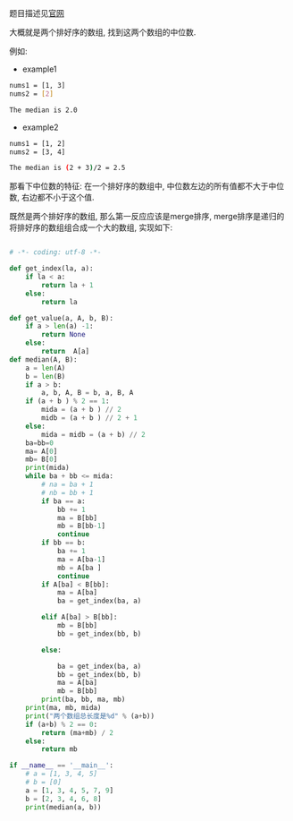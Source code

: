 题目描述见[官网](https://leetcode.com/problems/median-of-two-sorted-arrays/)

大概就是两个排好序的数组, 找到这两个数组的中位数.

例如:

- example1

```sh
nums1 = [1, 3]
nums2 = [2]

The median is 2.0
```

- example2

```sh
nums1 = [1, 2]
nums2 = [3, 4]

The median is (2 + 3)/2 = 2.5
```

那看下中位数的特征: 在一个排好序的数组中, 中位数左边的所有值都不大于中位数, 右边都不小于这个值.

既然是两个排好序的数组, 那么第一反应应该是merge排序, merge排序是递归的将排好序的数组组合成一个大的数组, 实现如下:


```python

# -*- coding: utf-8 -*-

def get_index(la, a):
    if la < a:
        return la + 1
    else:
        return la

def get_value(a, A, b, B):
    if a > len(a) -1:
        return None
    else:
        return  A[a]
def median(A, B):
    a = len(A)
    b = len(B)
    if a > b:
        a, b, A, B = b, a, B, A
    if (a + b ) % 2 == 1:
        mida = (a + b ) // 2
        midb = (a + b ) // 2 + 1
    else:
        mida = midb = (a + b) // 2
    ba=bb=0
    ma= A[0]
    mb= B[0]
    print(mida)
    while ba + bb <= mida:
        # na = ba + 1
        # nb = bb + 1
        if ba == a:
            bb += 1
            ma = B[bb]
            mb = B[bb-1]
            continue
        if bb == b:
            ba += 1
            ma = A[ba-1]
            mb = A[ba ]
            continue
        if A[ba] < B[bb]:
            ma = A[ba]
            ba = get_index(ba, a)

        elif A[ba] > B[bb]:
            mb = B[bb]
            bb = get_index(bb, b)

        else:

            ba = get_index(ba, a)
            bb = get_index(bb, b)
            ma = A[ba]
            mb = B[bb]
        print(ba, bb, ma, mb)
    print(ma, mb, mida)
    print("两个数组总长度是%d" % (a+b))
    if (a+b) % 2 == 0:
        return (ma+mb) / 2
    else:
        return mb

if __name__ == '__main__':
    # a = [1, 3, 4, 5]
    # b = [0]
    a = [1, 3, 4, 5, 7, 9]
    b = [2, 3, 4, 6, 8]
    print(median(a, b))
```